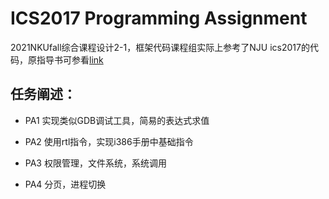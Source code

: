 # ICS2017 Programming Assignment

2021NKUfall综合课程设计2-1，框架代码课程组实际上参考了NJU ics2017的代码，原指导书可参看[link](https://nju-projectn.github.io/ics-pa-gitbook/ics2017/)

## 任务阐述：

- PA1 实现类似GDB调试工具，简易的表达式求值

- PA2 使用rtl指令，实现i386手册中基础指令

- PA3 权限管理，文件系统，系统调用

- PA4 分页，进程切换
